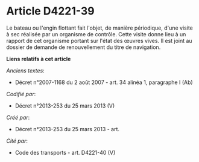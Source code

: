 # Article D4221-39

Le bateau ou l'engin flottant fait l'objet, de manière périodique, d'une visite à sec réalisée par un organisme de contrôle.
Cette visite donne lieu à un rapport de cet organisme portant sur l'état des œuvres vives. Il est joint au dossier de demande
de renouvellement du titre de navigation.

**Liens relatifs à cet article**

_Anciens textes_:

  - Décret n°2007-1168 du 2 août 2007 - art. 34 alinéa 1, paragraphe I (Ab)

_Codifié par_:

  - Décret n°2013-253 du 25 mars 2013 (V)

_Créé par_:

  - Décret n°2013-253 du 25 mars 2013 - art.

_Cité par_:

  - Code des transports - art. D4221-40 (V)

